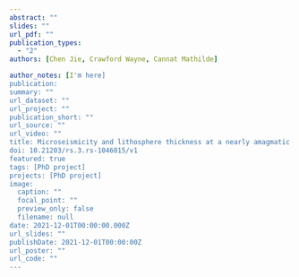 ```yaml
---
abstract: ""
slides: ""
url_pdf: ""
publication_types:
  - "2"
authors: [Chen Jie, Crawford Wayne, Cannat Mathilde]

author_notes: [I'm here]
publication: 
summary: ""
url_dataset: ""
url_project: ""
publication_short: ""
url_source: ""
url_video: ""
title: Microseismicity and lithosphere thickness at a nearly amagmatic mid-ocean ridge
doi: 10.21203/rs.3.rs-1046015/v1
featured: true
tags: [PhD project]
projects: [PhD project]
image:
  caption: ""
  focal_point: ""
  preview_only: false
  filename: null
date: 2021-12-01T00:00:00.000Z
url_slides: ""
publishDate: 2021-12-01T00:00:00Z
url_poster: ""
url_code: ""
---
```

